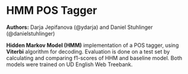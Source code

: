 # HMM POS Tagger

**Authors:** Darja Jepifanova (@ydarja) and Daniel Stuhlinger (@danielstuhlinger)

**Hidden Markov Model (HMM)** implementation of a POS tagger, using **Viterbi** algorithm for decoding. Evaluation is done on a test set by calculating and comparing  f1-scores of HHM and baseline model.  Both models were trained on UD English Web Treebank.

